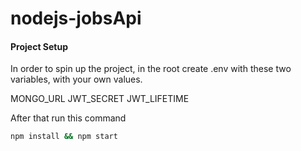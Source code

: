 # nodejs-jobsApi

#### Project Setup

In order to spin up the project, in the root create .env with these two variables, with your own values.

MONGO_URL
JWT_SECRET
JWT_LIFETIME

After that run this command

```bash
npm install && npm start
```


